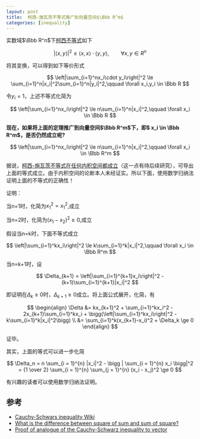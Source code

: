 ```yaml
---
layout: post
title:  柯西-施瓦茨不等式推广到向量空间$\Bbb R^m$
categories: [inequality]
---
```


实数域$\Bbb R^n$下[柯西不等式](https://en.wikipedia.org/wiki/Cauchy%E2%80%93Schwarz_inequality)如下

$$
|\langle x,y\rangle|^2 \le \langle x,x\rangle \cdot \langle y,y\rangle,\qquad \forall x,y \in R^n
$$

将其变换，可以得到如下等价形式

$$
	\left|\sum_{i=1}^nx_i\cdot y_i\right|^2 \le \sum_{i=1}^n|x_i|^2\sum_{i=1}^n|y_i|^2,\qquad \forall  x_i,y_i \in \Bbb R
$$

令$y_i = 1$，上述不等式化简为

$$
	\left|\sum_{i=1}^nx_i\right|^2 \le n\sum_{i=1}^n|x_i|^2,\qquad \forall  x_i \in \Bbb R
$$

**现在，如果将上面的定理推广到向量空间$\Bbb R^m$下，即$ x_i \in \Bbb R^m$，是否仍然成立呢?**

$$
	\left|\sum_{i=1}^nx_i\right|^2 \le n\sum_{i=1}^n|x_i|^2,\qquad \forall  x_i \in \Bbb R^m
$$

据说，[柯西-施瓦茨不等式在任何内积空间都成立](http://math.stackexchange.com/questions/1731819/proof-of-analogue-of-the-cauchy-schwarz-inequality-to-vector)（这一点有待后续研究），可导出上面的等式成立。由于内积空间的论断本人未经证实。所以下面，使用数学归纳法证明上面的不等式的正确性！

证明：

当n=1时，化简为$x_1^2 = x_1^2$,成立

当n=2时，化简为($x_1-x_2)^2 \ge 0$,成立

假设当n=k时，下面不等式成立

$$
	\left|\sum_{i=1}^kx_i\right|^2 \le k\sum_{i=1}^k|x_i|^2,\qquad \forall  x_i \in \Bbb R^m
$$

当n=k+1时，设

$$
	\Delta_{k+1} = \left|\sum_{i=1}^{k+1}x_i\right|^2 - (k+1)\sum_{i=1}^{k+1}|x_i|^2
$$

即证明在$\Delta_k \ge 0$时，$\Delta_{k+1} \ge 0$成立。将上面公式展开，化简，有

$$
	\begin{align}
	\Delta &= kx_{k+1}^2 + \sum_{i=1}^kx_i^2 - 2x_{k+1}\sum_{i=1}^kx_i 
			+ \bigg(\left|\sum_{i=1}^kx_i\right|^2 - k\sum_{i=1}^k|x_i|^2\bigg) \\
	       &= \sum_{i=1}^k(x_{k+1}-x_i)^2 + \Delta_k \ge 0
	\end{align}
$$

证毕。

其实，上面的等式可以进一步化简

$$
	\Delta_n = n \sum_{i = 1}^{n} |x_i|^2  - \bigg | \sum_{i = 1}^{n} x_i \bigg|^2 
			 = {1 \over 2} \sum_{i = 1}^{n} \sum_{j = 1}^{n} (x_i - x_j)^2 \ge 0
$$

有兴趣的读者可以使用数学归纳法证明。

## 参考
* [Cauchy-Schwars inequality Wiki](https://en.wikipedia.org/wiki/Cauchy%E2%80%93Schwarz_inequality)
* [What is the difference between square of sum and sum of square?](http://math.stackexchange.com/a/439238/261790)
* [Proof of analogue of the Cauchy-Schwarz inequality to vector](http://math.stackexchange.com/questions/1731819/proof-of-analogue-of-the-cauchy-schwarz-inequality-to-vector)
